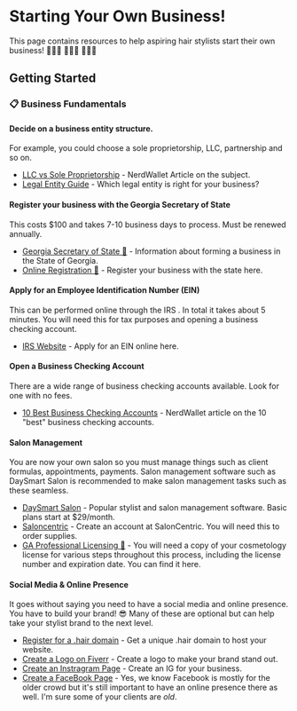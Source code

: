 # Starting Your Own Business!

This page contains resources to help aspiring hair stylists start their own business! 💇🏼‍♀️ 👩🏼‍🦰 👩🏻‍💻

## Getting Started

### 📋 Business Fundamentals


#### Decide on a business entity structure. 

For example, you could choose a sole proprietorship, LLC, partnership and so on.

* [LLC vs Sole Proprietorship](https://www.nerdwallet.com/article/small-business/llc-vs-sole-proprietorship) - NerdWallet Article on the subject.
* [Legal Entity Guide](https://sos.ga.gov/sites/default/files/2022-01/legal_entity.pdf) - Which legal entity is right for your business?


#### Register your business with the Georgia Secretary of State

This costs $100 and takes 7-10 business days to process. Must be renewed annually.

* [Georgia Secretary of State 🍑](https://sos.ga.gov/how-to-guide/how-guide-register-domestic-entity) - Information about forming a business in the State of Georgia.
* [Online Registration 🍑](https://ecorp.sos.ga.gov) - Register your business with the state here.

#### Apply for an Employee Identification Number (EIN)

This can be performed online through the IRS . In total it takes about 5 minutes. You will need this for tax purposes and opening a business checking account.

* [IRS Website](https://www.irs.gov/businesses/small-businesses-self-employed/apply-for-an-employer-identification-number-ein-online) - Apply for an EIN online here.

#### Open a Business Checking Account

There are a wide range of business checking accounts available. Look for one with no fees.

* [10 Best Business Checking Accounts](https://www.nerdwallet.com/best/small-business/business-checking-accounts) - NerdWallet article on the 10 "best" business checking accounts.

#### Salon Management

You are now your own salon so you must manage things such as client formulas, appointments, payments. Salon management software such as DaySmart Salon is recommended to make salon management tasks such as these seamless.

* [DaySmart Salon](https://www.daysmartsalon.com) - Popular stylist and salon management software. Basic plans start at $29/month.
* [Saloncentric](https://www.saloncentric.com/account-creation) - Create an account at SalonCentric. You will need this to order supplies.
* [GA Professional Licensing 🍑](https://verify.sos.ga.gov/verification/Search.aspx) - You will need a copy of your cosmetology license for various steps throughout this process, including the license number and expiration date. You can find it here.

#### Social Media & Online Presence

It goes without saying you need to have a social media and online presence. You have to build your brand! 😎 Many of these are optional but can help take your stylist brand to the next level.

* [Register for a .hair domain](https://go.hair) - Get a unique .hair domain to host your website.
* [Create a Logo on Fiverr](https://www.fiverr.com) - Create a logo to make your brand stand out.
* [Create an Instragram Page](https://instagram.com) - Create an IG for your business.
* [Create a FaceBook Page](https://facebook.com) - Yes, we know Facebook is mostly for the older crowd but it's still important to have an online presence there as well. I'm sure some of your clients are _old_.

